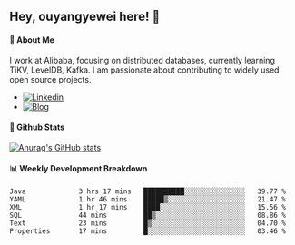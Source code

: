## Hey, ouyangyewei here! :wave:

#### :rocket: About Me
I work at Alibaba, focusing on distributed databases, currently learning TiKV, LevelDB, Kafka. I am passionate about contributing to widely used open source projects.

- [![Linkedin](https://img.shields.io/badge/LinkedIn-ouyangyewei-blue)](https://www.linkedin.com/in/ouyangyewei/)
- [![Blog](https://img.shields.io/badge/Blog-yeweiouyang-orange)](https://blog.csdn.net/yeweiouyang)

#### :star2: Github Stats
[![Anurag's GitHub stats](https://github-readme-stats.vercel.app/api?username=ouyangyewei&show_icons=true&cache_seconds=3600&theme=tokyonight)](https://github.com/anuraghazra/github-readme-stats)

#### :bar_chart: Weekly Development Breakdown
<!--START_SECTION:waka-->

```text
Java             3 hrs 17 mins   ██████████░░░░░░░░░░░░░░░   39.77 %
YAML             1 hr 46 mins    █████▒░░░░░░░░░░░░░░░░░░░   21.47 %
XML              1 hr 17 mins    ████░░░░░░░░░░░░░░░░░░░░░   15.56 %
SQL              44 mins         ██▒░░░░░░░░░░░░░░░░░░░░░░   08.86 %
Text             23 mins         █▒░░░░░░░░░░░░░░░░░░░░░░░   04.70 %
Properties       17 mins         █░░░░░░░░░░░░░░░░░░░░░░░░   03.46 %
```

<!--END_SECTION:waka-->
